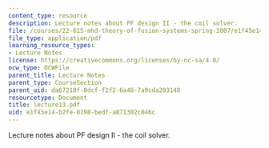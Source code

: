```yaml
---
content_type: resource
description: Lecture notes about PF design II - the coil solver.
file: /courses/22-615-mhd-theory-of-fusion-systems-spring-2007/e1f45e14b2fe0198bedfa871302c046c_lecture13.pdf
file_type: application/pdf
learning_resource_types:
- Lecture Notes
license: https://creativecommons.org/licenses/by-nc-sa/4.0/
ocw_type: OCWFile
parent_title: Lecture Notes
parent_type: CourseSection
parent_uid: da67218f-0dcf-f2f2-6a46-7a9cda203148
resourcetype: Document
title: lecture13.pdf
uid: e1f45e14-b2fe-0198-bedf-a871302c046c
---
```

Lecture notes about PF design II - the coil solver.